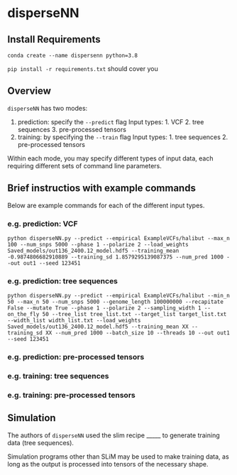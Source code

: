 # disperseNN

## Install Requirements
`conda create --name dispersenn python=3.8`

`pip install -r requirements.txt` should cover you

## Overview
`disperseNN` has two modes: 
1. prediction:   specify the `--predict` flag
      Input types:
        1. VCF
        2. tree sequences
        3. pre-processed tensors
2. training:     by specifying the `--train` flag
      Input types:
      	1. tree sequences
        2. pre-processed tensors

Within each mode, you may specify different types of input data, each requiring different sets of command line parameters. 

## Brief instructios with example commands
Below are example commands for each of the different input types.

### e.g. prediction: VCF

`python disperseNN.py --predict --empirical ExampleVCFs/halibut --max_n 100 --num_snps 5000 --phase 1 --polarize 2 --load_weights Saved_models/out136_2400.12_model.hdf5 --training_mean -0.9874806682910889 --training_sd 1.8579295139087375 --num_pred 1000 --out out1 --seed 123451`

### e.g. prediction: tree sequences
`python disperseNN.py --predict --empirical ExampleVCFs/halibut --min_n 50 --max_n 50 --num_snps 5000 --genome_length 100000000 --recapitate False --mutate True --phase 1 --polarize 2 --sampling_width 1 --on_the_fly 50 --tree_list tree_list.txt --target_list target_list.txt --width_list width_list.txt --load_weights Saved_models/out136_2400.12_model.hdf5 --training_mean XX --training_sd XX --num_pred 1000 --batch_size 10 --threads 10 --out out1 --seed 123451`

### e.g. prediction: pre-processed tensors

### e.g. training: tree sequences

### e.g. training: pre-processed tensors

## Simulation
The authors of `disperseNN` used the slim recipe _____ to generate training data (tree sequences).

Simulation programs other than SLiM may be used to make training data, as long as the output is processed into tensors of the necessary shape. 